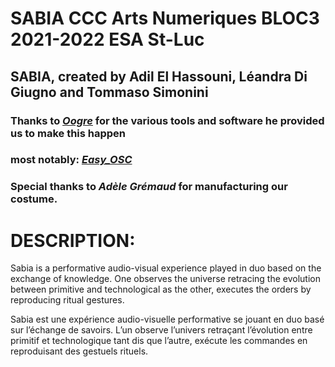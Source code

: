 # SABIA     CCC     Arts Numeriques BLOC3 2021-2022 ESA St-Luc

## SABIA, created by Adil El Hassouni, Léandra Di Giugno and Tommaso Simonini

### Thanks to [_Oogre_](https://github.com/oogre) for the various tools and software he provided us to make this happen 
### most notably: [_Easy_OSC_](https://github.com/oogre/easy_osc) 

### Special thanks to _Adèle Grémaud_ for manufacturing our costume.

# DESCRIPTION:

Sabia is a performative audio-visual experience played in duo based on the exchange of knowledge. 
One observes the universe retracing the evolution between primitive and technological as the other, executes the orders by reproducing ritual gestures.

Sabia est une expérience audio-visuelle performative se jouant en duo basé sur l’échange de savoirs.
L’un observe l’univers retraçant l’évolution entre primitif et technologique tant dis que l’autre, exécute les commandes en reproduisant des gestuels rituels.
